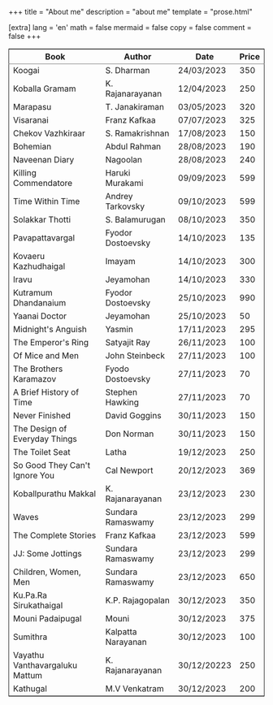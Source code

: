 +++
title = "About me"
description = "about me"
template = "prose.html"

[extra]
lang = 'en'
math = false
mermaid = false
copy = false
comment = false
+++

<table border="2" cellspacing="0" cellpadding="6" rules="groups" frame="hsides">


<colgroup>
<col  class="org-left" />

<col  class="org-left" />

<col  class="org-left" />

<col  class="org-right" />
</colgroup>
<thead>
<tr>
<th scope="col" class="org-left">Book</th>
<th scope="col" class="org-left">Author</th>
<th scope="col" class="org-left">Date</th>
<th scope="col" class="org-right">Price</th>
</tr>
</thead>

<tbody>
<tr>
<td class="org-left">Koogai</td>
<td class="org-left">S. Dharman</td>
<td class="org-left">24/03/2023</td>
<td class="org-right">350</td>
</tr>


<tr>
<td class="org-left">Koballa Gramam</td>
<td class="org-left">K. Rajanarayanan</td>
<td class="org-left">12/04/2023</td>
<td class="org-right">250</td>
</tr>


<tr>
<td class="org-left">Marapasu</td>
<td class="org-left">T. Janakiraman</td>
<td class="org-left">03/05/2023</td>
<td class="org-right">320</td>
</tr>


<tr>
<td class="org-left">Visaranai</td>
<td class="org-left">Franz Kafkaa</td>
<td class="org-left">07/07/2023</td>
<td class="org-right">325</td>
</tr>


<tr>
<td class="org-left">Chekov Vazhkiraar</td>
<td class="org-left">S. Ramakrishnan</td>
<td class="org-left">17/08/2023</td>
<td class="org-right">150</td>
</tr>


<tr>
<td class="org-left">Bohemian</td>
<td class="org-left">Abdul Rahman</td>
<td class="org-left">28/08/2023</td>
<td class="org-right">190</td>
</tr>


<tr>
<td class="org-left">Naveenan Diary</td>
<td class="org-left">Nagoolan</td>
<td class="org-left">28/08/2023</td>
<td class="org-right">240</td>
</tr>


<tr>
<td class="org-left">Killing Commendatore</td>
<td class="org-left">Haruki Murakami</td>
<td class="org-left">09/09/2023</td>
<td class="org-right">599</td>
</tr>


<tr>
<td class="org-left">Time Within Time</td>
<td class="org-left">Andrey Tarkovsky</td>
<td class="org-left">09/10/2023</td>
<td class="org-right">599</td>
</tr>


<tr>
<td class="org-left">Solakkar Thotti</td>
<td class="org-left">S. Balamurugan</td>
<td class="org-left">08/10/2023</td>
<td class="org-right">350</td>
</tr>


<tr>
<td class="org-left">Pavapattavargal</td>
<td class="org-left">Fyodor Dostoevsky</td>
<td class="org-left">14/10/2023</td>
<td class="org-right">135</td>
</tr>


<tr>
<td class="org-left">Kovaeru Kazhudhaigal</td>
<td class="org-left">Imayam</td>
<td class="org-left">14/10/2023</td>
<td class="org-right">300</td>
</tr>


<tr>
<td class="org-left">Iravu</td>
<td class="org-left">Jeyamohan</td>
<td class="org-left">14/10/2023</td>
<td class="org-right">330</td>
</tr>


<tr>
<td class="org-left">Kutramum Dhandanaium</td>
<td class="org-left">Fyodor Dostoevsky</td>
<td class="org-left">25/10/2023</td>
<td class="org-right">990</td>
</tr>


<tr>
<td class="org-left">Yaanai Doctor</td>
<td class="org-left">Jeyamohan</td>
<td class="org-left">25/10/2023</td>
<td class="org-right">50</td>
</tr>


<tr>
<td class="org-left">Midnight's Anguish</td>
<td class="org-left">Yasmin</td>
<td class="org-left">17/11/2023</td>
<td class="org-right">295</td>
</tr>


<tr>
<td class="org-left">The Emperor's Ring</td>
<td class="org-left">Satyajit Ray</td>
<td class="org-left">26/11/2023</td>
<td class="org-right">100</td>
</tr>


<tr>
<td class="org-left">Of Mice and Men</td>
<td class="org-left">John Steinbeck</td>
<td class="org-left">27/11/2023</td>
<td class="org-right">100</td>
</tr>


<tr>
<td class="org-left">The Brothers Karamazov</td>
<td class="org-left">Fyodo Dostoevsky</td>
<td class="org-left">27/11/2023</td>
<td class="org-right">70</td>
</tr>


<tr>
<td class="org-left">A Brief History of Time</td>
<td class="org-left">Stephen Hawking</td>
<td class="org-left">27/11/2023</td>
<td class="org-right">70</td>
</tr>


<tr>
<td class="org-left">Never Finished</td>
<td class="org-left">David Goggins</td>
<td class="org-left">30/11/2023</td>
<td class="org-right">150</td>
</tr>


<tr>
<td class="org-left">The Design of Everyday Things</td>
<td class="org-left">Don Norman</td>
<td class="org-left">30/11/2023</td>
<td class="org-right">150</td>
</tr>


<tr>
<td class="org-left">The Toilet Seat</td>
<td class="org-left">Latha</td>
<td class="org-left">19/12/2023</td>
<td class="org-right">250</td>
</tr>


<tr>
<td class="org-left">So Good They Can't Ignore You</td>
<td class="org-left">Cal Newport</td>
<td class="org-left">20/12/2023</td>
<td class="org-right">369</td>
</tr>


<tr>
<td class="org-left">Koballpurathu Makkal</td>
<td class="org-left">K. Rajanarayanan</td>
<td class="org-left">23/12/2023</td>
<td class="org-right">230</td>
</tr>


<tr>
<td class="org-left">Waves</td>
<td class="org-left">Sundara Ramaswamy</td>
<td class="org-left">23/12/2023</td>
<td class="org-right">299</td>
</tr>


<tr>
<td class="org-left">The Complete Stories</td>
<td class="org-left">Franz Kafkaa</td>
<td class="org-left">23/12/2023</td>
<td class="org-right">599</td>
</tr>


<tr>
<td class="org-left">JJ: Some Jottings</td>
<td class="org-left">Sundara Ramaswamy</td>
<td class="org-left">23/12/2023</td>
<td class="org-right">299</td>
</tr>


<tr>
<td class="org-left">Children, Women, Men</td>
<td class="org-left">Sundara Ramaswamy</td>
<td class="org-left">23/12/2023</td>
<td class="org-right">650</td>
</tr>


<tr>
<td class="org-left">Ku.Pa.Ra Sirukathaigal</td>
<td class="org-left">K.P. Rajagopalan</td>
<td class="org-left">30/12/2023</td>
<td class="org-right">350</td>
</tr>


<tr>
<td class="org-left">Mouni Padaipugal</td>
<td class="org-left">Mouni</td>
<td class="org-left">30/12/2023</td>
<td class="org-right">375</td>
</tr>


<tr>
<td class="org-left">Sumithra</td>
<td class="org-left">Kalpatta Narayanan</td>
<td class="org-left">30/12/2023</td>
<td class="org-right">100</td>
</tr>


<tr>
<td class="org-left">Vayathu Vanthavargaluku Mattum</td>
<td class="org-left">K. Rajanarayanan</td>
<td class="org-left">30/12/20223</td>
<td class="org-right">250</td>
</tr>


<tr>
<td class="org-left">Kathugal</td>
<td class="org-left">M.V Venkatram</td>
<td class="org-left">30/12/2023</td>
<td class="org-right">200</td>
</tr>
</tbody>
</table>

